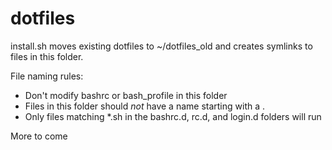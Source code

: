 # dotfiles

install.sh moves existing dotfiles to ~/dotfiles_old and creates symlinks to files in this folder.

File naming rules:
- Don't modify bashrc or bash_profile in this folder
- Files in this folder should *not* have a name starting with a .
- Only files matching *.sh in the bashrc.d, rc.d, and login.d folders will run

More to come
